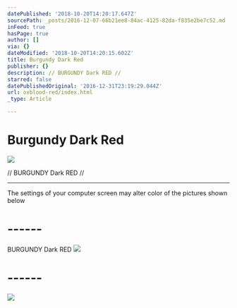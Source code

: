 ```yaml
---
datePublished: '2018-10-20T14:20:17.647Z'
sourcePath: _posts/2016-12-07-66b21ee8-84ac-4125-82da-f835e2be7c52.md
inFeed: true
hasPage: true
author: []
via: {}
dateModified: '2018-10-20T14:20:15.602Z'
title: Burgundy Dark Red
publisher: {}
description: // BURGUNDY Dark RED //
starred: false
datePublishedOriginal: '2016-12-31T23:19:29.044Z'
url: oxblood-red/index.html
_type: Article

---
```

# Burgundy Dark Red
![](https://the-grid-user-content.s3-us-west-2.amazonaws.com/93ffaa0c-4ce6-4e42-965a-86bb6c73371d.jpg)

// BURGUNDY Dark RED //

---

The settings of your computer screen may alter color of the pictures shown below

# ------

BURGUNDY Dark RED
![](https://the-grid-user-content.s3-us-west-2.amazonaws.com/a69e3a0f-c3d8-4627-b78d-ac0d00ef25be.jpg)

# ------
![](https://the-grid-user-content.s3-us-west-2.amazonaws.com/b94e4429-5a59-4264-9477-d0b265b2da85.jpg)